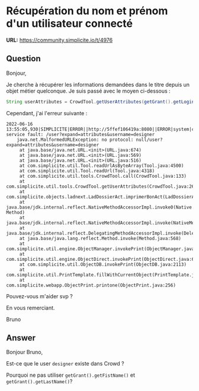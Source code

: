 # Récupération du nom et prénom d'un utilisateur connecté

**URL:** https://community.simplicite.io/t/4976

## Question
Bonjour,

Je cherche à récupérer les informations demandées dans le titre depuis un objet métier quelconque. Je suis passé avec le moyen ci-dessous :

```java
String userAttributes = CrowdTool.getUserAttributes(getGrant().getLogin());
```

Cependant, j'ai l'erreur suivante :

```text
2022-06-16 13:55:05,930|SIMPLICITE|ERROR||http://5ffef106419a:8080||ERROR|system|com.simplicite.util.tools.CrowdTool|call||Event: service fault: /user?expand=attributes&username=designer
    java.net.MalformedURLException: no protocol: null/user?expand=attributes&username=designer
     at java.base/java.net.URL.<init>(URL.java:674)
     at java.base/java.net.URL.<init>(URL.java:569)
     at java.base/java.net.URL.<init>(URL.java:516)
     at com.simplicite.util.Tool.readUrlAsByteArray(Tool.java:4500)
     at com.simplicite.util.Tool.readUrl(Tool.java:4318)
     at com.simplicite.util.tools.CrowdTool.call(CrowdTool.java:133)
     at com.simplicite.util.tools.CrowdTool.getUserAttributes(CrowdTool.java:262)
     at com.simplicite.objects.ladnext.LadDossierAct.imprimerBonAct(LadDossierAct.java:463)
     at java.base/jdk.internal.reflect.NativeMethodAccessorImpl.invoke0(Native Method)
     at java.base/jdk.internal.reflect.NativeMethodAccessorImpl.invoke(NativeMethodAccessorImpl.java:77)
     at java.base/jdk.internal.reflect.DelegatingMethodAccessorImpl.invoke(DelegatingMethodAccessorImpl.java:43)
     at java.base/java.lang.reflect.Method.invoke(Method.java:568)
     at com.simplicite.util.engine.ObjectManager.invokePrint(ObjectManager.java:4240)
     at com.simplicite.util.engine.ObjectDirect.invokePrint(ObjectDirect.java:678)
     at com.simplicite.util.ObjectDB.invokePrint(ObjectDB.java:2113)
     at com.simplicite.util.PrintTemplate.fillWithCurrentObject(PrintTemplate.java:1616)
     at com.simplicite.webapp.ObjectPrint.printone(ObjectPrint.java:256)
```

Pouvez-vous m'aider svp ?

En vous remerciant.

Bruno

## Answer
Bonjour Bruno, 

Est-ce que le user `designer` existe dans Crowd ?

Pourquoi ne pas utiliser `getGrant().getFistName()` et `getGrant().getLastName()`?
